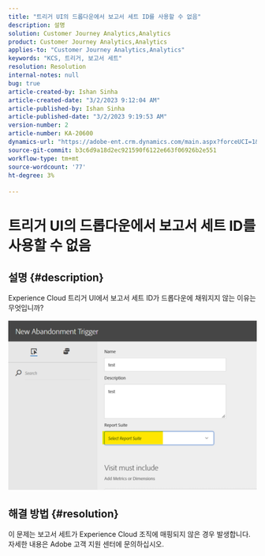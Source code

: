 ```yaml
---
title: "트리거 UI의 드롭다운에서 보고서 세트 ID를 사용할 수 없음"
description: 설명
solution: Customer Journey Analytics,Analytics
product: Customer Journey Analytics,Analytics
applies-to: "Customer Journey Analytics,Analytics"
keywords: "KCS, 트리거, 보고서 세트"
resolution: Resolution
internal-notes: null
bug: true
article-created-by: Ishan Sinha
article-created-date: "3/2/2023 9:12:04 AM"
article-published-by: Ishan Sinha
article-published-date: "3/2/2023 9:19:53 AM"
version-number: 2
article-number: KA-20600
dynamics-url: "https://adobe-ent.crm.dynamics.com/main.aspx?forceUCI=1&pagetype=entityrecord&etn=knowledgearticle&id=bac1b647-dab8-ed11-83fe-6045bd0065f9"
source-git-commit: b3c6d9a18d2ec921590f6122e663f06926b2e551
workflow-type: tm+mt
source-wordcount: '77'
ht-degree: 3%

---
```


# 트리거 UI의 드롭다운에서 보고서 세트 ID를 사용할 수 없음

## 설명 {#description}

Experience Cloud 트리거 UI에서 보고서 세트 ID가 드롭다운에 채워지지 않는 이유는 무엇입니까?

![](assets/___bbc1b647-dab8-ed11-83fe-6045bd0065f9___.png)

## 해결 방법 {#resolution}

이 문제는 보고서 세트가 Experience Cloud 조직에 매핑되지 않은 경우 발생합니다. 자세한 내용은 Adobe 고객 지원 센터에 문의하십시오.

<br> 